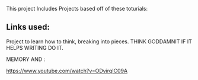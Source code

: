 This project Includes Projects based off of these toturials:

## Links used:

Project to learn how to think, breaking into pieces. THINK GODDAMNIT IF IT HELPS WRITING DO IT.

MEMORY AND :

https://www.youtube.com/watch?v=ODvirqIC09A
